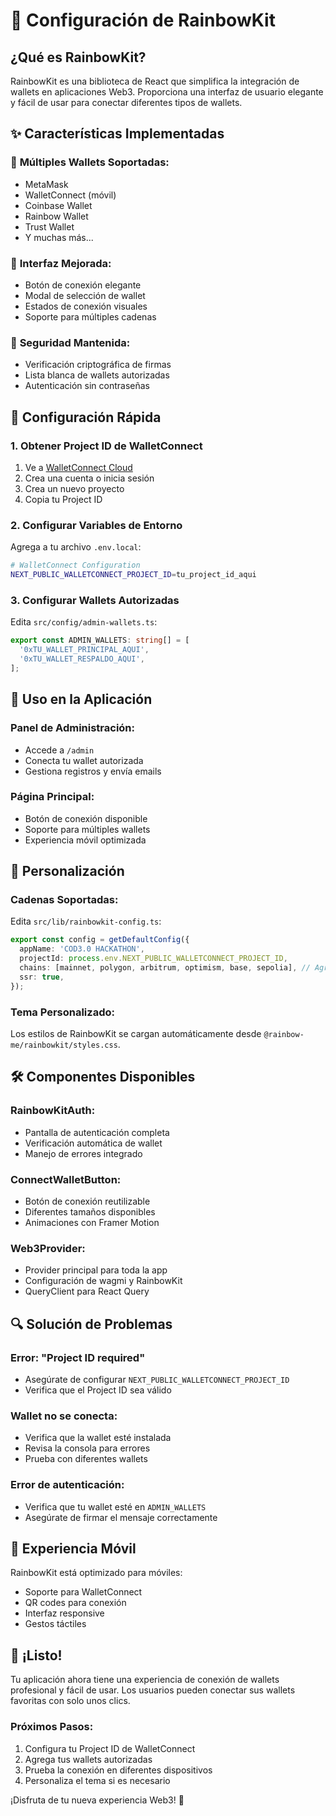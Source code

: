 # 🌈 Configuración de RainbowKit

## ¿Qué es RainbowKit?

RainbowKit es una biblioteca de React que simplifica la integración de wallets en aplicaciones Web3. Proporciona una interfaz de usuario elegante y fácil de usar para conectar diferentes tipos de wallets.

## ✨ Características Implementadas

### 🔗 **Múltiples Wallets Soportadas:**
- MetaMask
- WalletConnect (móvil)
- Coinbase Wallet
- Rainbow Wallet
- Trust Wallet
- Y muchas más...

### 🎨 **Interfaz Mejorada:**
- Botón de conexión elegante
- Modal de selección de wallet
- Estados de conexión visuales
- Soporte para múltiples cadenas

### 🔐 **Seguridad Mantenida:**
- Verificación criptográfica de firmas
- Lista blanca de wallets autorizadas
- Autenticación sin contraseñas

## 🚀 Configuración Rápida

### 1. **Obtener Project ID de WalletConnect**

1. Ve a [WalletConnect Cloud](https://cloud.walletconnect.com/)
2. Crea una cuenta o inicia sesión
3. Crea un nuevo proyecto
4. Copia tu Project ID

### 2. **Configurar Variables de Entorno**

Agrega a tu archivo `.env.local`:

```bash
# WalletConnect Configuration
NEXT_PUBLIC_WALLETCONNECT_PROJECT_ID=tu_project_id_aqui
```

### 3. **Configurar Wallets Autorizadas**

Edita `src/config/admin-wallets.ts`:

```typescript
export const ADMIN_WALLETS: string[] = [
  '0xTU_WALLET_PRINCIPAL_AQUI',
  '0xTU_WALLET_RESPALDO_AQUI',
];
```

## 🎯 Uso en la Aplicación

### **Panel de Administración:**
- Accede a `/admin`
- Conecta tu wallet autorizada
- Gestiona registros y envía emails

### **Página Principal:**
- Botón de conexión disponible
- Soporte para múltiples wallets
- Experiencia móvil optimizada

## 🔧 Personalización

### **Cadenas Soportadas:**
Edita `src/lib/rainbowkit-config.ts`:

```typescript
export const config = getDefaultConfig({
  appName: 'COD3.0 HACKATHON',
  projectId: process.env.NEXT_PUBLIC_WALLETCONNECT_PROJECT_ID,
  chains: [mainnet, polygon, arbitrum, optimism, base, sepolia], // Agrega/quita cadenas
  ssr: true,
});
```

### **Tema Personalizado:**
Los estilos de RainbowKit se cargan automáticamente desde `@rainbow-me/rainbowkit/styles.css`.

## 🛠️ Componentes Disponibles

### **RainbowKitAuth:**
- Pantalla de autenticación completa
- Verificación automática de wallet
- Manejo de errores integrado

### **ConnectWalletButton:**
- Botón de conexión reutilizable
- Diferentes tamaños disponibles
- Animaciones con Framer Motion

### **Web3Provider:**
- Provider principal para toda la app
- Configuración de wagmi y RainbowKit
- QueryClient para React Query

## 🔍 Solución de Problemas

### **Error: "Project ID required"**
- Asegúrate de configurar `NEXT_PUBLIC_WALLETCONNECT_PROJECT_ID`
- Verifica que el Project ID sea válido

### **Wallet no se conecta:**
- Verifica que la wallet esté instalada
- Revisa la consola para errores
- Prueba con diferentes wallets

### **Error de autenticación:**
- Verifica que tu wallet esté en `ADMIN_WALLETS`
- Asegúrate de firmar el mensaje correctamente

## 📱 Experiencia Móvil

RainbowKit está optimizado para móviles:
- Soporte para WalletConnect
- QR codes para conexión
- Interfaz responsive
- Gestos táctiles

## 🎉 ¡Listo!

Tu aplicación ahora tiene una experiencia de conexión de wallets profesional y fácil de usar. Los usuarios pueden conectar sus wallets favoritas con solo unos clics.

### **Próximos Pasos:**
1. Configura tu Project ID de WalletConnect
2. Agrega tus wallets autorizadas
3. Prueba la conexión en diferentes dispositivos
4. Personaliza el tema si es necesario

¡Disfruta de tu nueva experiencia Web3! 🚀
